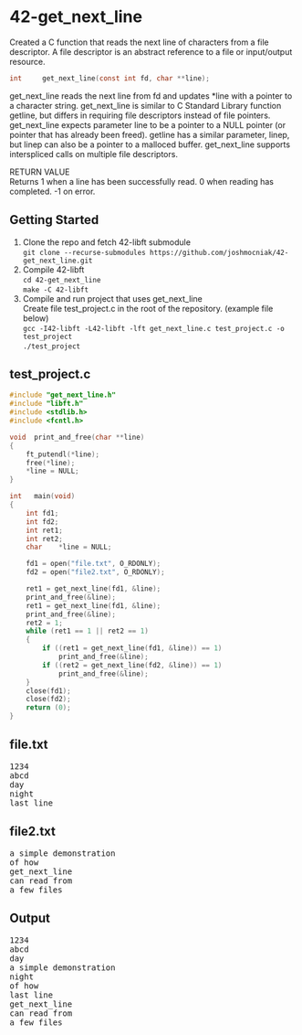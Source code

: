 # 42-get_next_line
Created a C function that reads the next line of characters from a file descriptor.
A file descriptor is an abstract reference to a file or input/output resource.

```C
int		get_next_line(const int fd, char **line);
```

get_next_line reads the next line from fd and updates *line with a pointer to a character string.  get_next_line is similar to C Standard Library function getline, but differs in requiring file descriptors instead of file pointers.  get_next_line expects parameter line to be a pointer to a NULL pointer (or pointer that has already been freed).  getline has a similar parameter, linep, but linep can also be a pointer to a malloced buffer.  get_next_line supports interspliced calls on multiple file descriptors.

RETURN VALUE\
Returns 1 when a line has been successfully read.  0 when reading has completed.  -1 on error.

Getting Started
---------------
1. Clone the repo and fetch 42-libft submodule  
  `git clone --recurse-submodules https://github.com/joshmocniak/42-get_next_line.git`  
2. Compile 42-libft  
  `cd 42-get_next_line`  
  `make -C 42-libft`   
3. Compile and run project that uses get_next_line  
  Create file test_project.c in the root of the repository.  (example file below)  
  `gcc -I42-libft -L42-libft -lft get_next_line.c test_project.c -o test_project`  
  `./test_project`  

test_project.c
--------------

```C
#include "get_next_line.h"
#include "libft.h"
#include <stdlib.h>
#include <fcntl.h>

void  print_and_free(char **line)
{
	ft_putendl(*line);
	free(*line);
	*line = NULL;
}

int   main(void)
{
	int	fd1;
	int	fd2;
	int	ret1;
	int	ret2;
	char	*line = NULL;

	fd1 = open("file.txt", O_RDONLY);
	fd2 = open("file2.txt", O_RDONLY);

	ret1 = get_next_line(fd1, &line);
	print_and_free(&line);
	ret1 = get_next_line(fd1, &line);
	print_and_free(&line);
	ret2 = 1;
	while (ret1 == 1 || ret2 == 1)
	{
		if ((ret1 = get_next_line(fd1, &line)) == 1)
			print_and_free(&line);
		if ((ret2 = get_next_line(fd2, &line)) == 1)
			print_and_free(&line);
	}
	close(fd1);
	close(fd2);
	return (0);
}
```

file.txt
--------
<pre>
1234
abcd
day
night
last line
</pre>

file2.txt
---------
<pre>
a simple demonstration
of how
get_next_line
can read from
a few files
</pre>

Output
------
<pre>
1234
abcd
day
a simple demonstration
night
of how
last line
get_next_line
can read from
a few files
</pre

